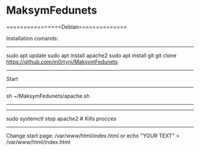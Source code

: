 # MaksymFedunets
================Debian==============

Installation comands:
____________________________________________________________________________________________
sudo apt update
sudo apt install apache2
sudo apt install git
git clone https://github.com/m0rtyni/MaksymFedunets
____________________________________________________________________________________________
Start
____________________________________________________________________________________________
sh ~/MaksymFedunets/apache.sh
____________________________________________________________________________________________


____________________________________________________________________________________________
sudo systemctl stop apache2 # Kills procces
____________________________________________________________________________________________
Change start page: /var/www/html/index.html
or
echo "YOUR TEXT" > /var/www/html/index.html
